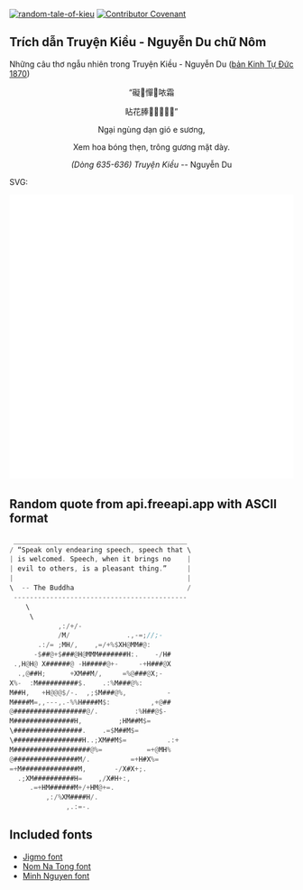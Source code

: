[![random-tale-of-kieu](https://github.com/huuquyet/random-tale-of-kieu/actions/workflows/random-tale-of-kieu.yml/badge.svg)](https://github.com/huuquyet/random-tale-of-kieu/actions/workflows/random-tale-of-kieu.yml)
[![Contributor Covenant](https://img.shields.io/badge/Contributor%20Covenant-2.1-4baaaa.svg)](.github/CODE_OF_CONDUCT.md "Contributor Covenant 2.1")

## Trích dẫn Truyện Kiều - Nguyễn Du chữ Nôm

Những câu thơ ngẫu nhiên trong Truyện Kiều - Nguyễn Du ([bản Kinh Tự Đức 1870](https://vi.wikisource.org/wiki/Truy%E1%BB%87n_Ki%E1%BB%81u_(b%E1%BA%A3n_Kinh_T%E1%BB%B1_%C4%90%E1%BB%A9c_1870)))

<div align="center">
<!-- START_KIEU -->
      <p class="nom">“礙𥔘憚𩙍𠲖霜</p>
      <p class="nom">䀡花䏾𢢆𬂙𦎛󰘚𠫆”</p>
      <p class="quocngu">Ngại ngùng dạn gió e sương,</p>
      <p class="quocngu">Xem hoa bóng thẹn, trông gương mặt dày.</p>
      <p class="author"><i>(Dòng 635-636) Truyện Kiều</i> -- Nguyễn Du</p>
<!-- END_KIEU -->
</div>

SVG:

<div align="center">
  <img src="./assets/random-kieu.svg" alt="The Tale of Kieu - Nguyen Du">
</div>

## Random quote from api.freeapi.app with ASCII format

<!-- START_QUOTE -->
```rust
 ___________________________________________
/ “Speak only endearing speech, speech that \
| is welcomed. Speech, when it brings no    |
| evil to others, is a pleasant thing.”     |
|                                           |
\  -- The Buddha                            /
 -------------------------------------------
    \
     \
            ,:/+/-
            /M/              .,-=;//;-
       .:/= ;MH/,    ,=/+%$XH@MM#@:
      -$##@+$###@H@MMM#######H:.    -/H#
 .,H@H@ X######@ -H#####@+-     -+H###@X
  .,@##H;      +XM##M/,     =%@###@X;-
X%-  :M##########$.    .:%M###@%:
M##H,   +H@@@$/-.  ,;$M###@%,          -
M####M=,,---,.-%%H####M$:          ,+@##
@##################@/.         :%H##@$-
M###############H,         ;HM##M$=
\#################.    .=$M##M$=
\#################H..;XM##M$=          .:+
M###################@%=           =+@MH%
@################M/.          =+H#X%=
=+M##############M,       -/X#X+;.
  .;XM##########H=    ,/X#H+:,
     .=+HM######M+/+HM@+=.
         ,:/%XM####H/.
              ,.:=-.
```
<!-- END_QUOTE -->

## Included fonts

- [Jigmo font](https://github.com/kamichikoichi/jigmo)
- [Nom Na Tong font](https://github.com/nomfoundation/font)
- [Minh Nguyen font](https://github.com/TKYKmori/Minh-Nguyen)
